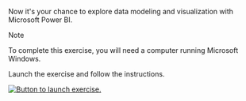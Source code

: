 Now it's your chance to explore data modeling and visualization with Microsoft Power BI.

> [!NOTE]
> To complete this exercise, you will need a computer running Microsoft Windows.

Launch the exercise and follow the instructions.

[![Button to launch exercise.](../media/launch-exercise.png)](https://go.microsoft.com/fwlink/?linkid=2262124&azure-portal=true)
